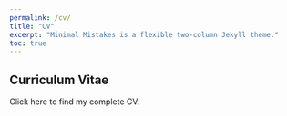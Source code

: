 ```yaml
---
permalink: /cv/
title: "CV"
excerpt: "Minimal Mistakes is a flexible two-column Jekyll theme."
toc: true
---
```

## Curriculum Vitae

Click here to find my complete CV.